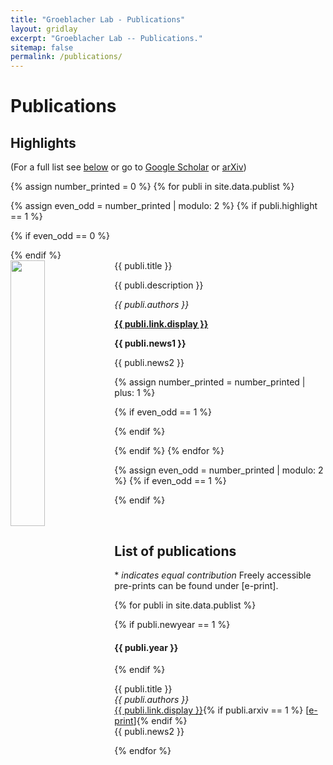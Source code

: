 ```yaml
---
title: "Groeblacher Lab - Publications"
layout: gridlay
excerpt: "Groeblacher Lab -- Publications."
sitemap: false
permalink: /publications/
---
```



# Publications

## Highlights

(For a full list see [below](#list-of-publications) or go to [Google Scholar](https://scholar.google.com/citations?user=3FNLMXkAAAAJ) or [arXiv](https://arxiv.org/a/groblacher_s_1))

{% assign number_printed = 0 %}
{% for publi in site.data.publist %}

{% assign even_odd = number_printed | modulo: 2 %}
{% if publi.highlight == 1 %}

{% if even_odd == 0 %}
<div class="row">
{% endif %}

<div class="col-sm-6 clearfix">
 <div class="well">
  <pubtit>{{ publi.title }}</pubtit>
  <img src="{{ site.url }}{{ site.baseurl }}/images/pubpic/{{ publi.image }}" class="img-responsive" width="33%" style="float: left" />
  <p>{{ publi.description }}</p>
  <p><em>{{ publi.authors }}</em></p>
  <p><strong><a href="{{ publi.link.url }}">{{ publi.link.display }}</a></strong></p>
  <p class="text-danger"><strong> {{ publi.news1 }}</strong></p>
  <p> {{ publi.news2 }}</p>
 </div>
</div>

{% assign number_printed = number_printed | plus: 1 %}

{% if even_odd == 1 %}
</div>
{% endif %}

{% endif %}
{% endfor %}

{% assign even_odd = number_printed | modulo: 2 %}
{% if even_odd == 1 %}
</div>
{% endif %}

<p> &nbsp; </p>


## List of publications
\* <em>indicates equal contribution</em>
Freely accessible pre-prints can be found under [e-print].

{% for publi in site.data.publist %}

{% if publi.newyear == 1 %}
#### {{ publi.year }} 
{% endif %}

  {{ publi.title }} <br />
  <em>{{ publi.authors }} </em><br /><a href="{{ publi.link.url }}">{{ publi.link.display }}</a>{% if publi.arxiv == 1 %} [<a href="{{ publi.eprint }}">e-print</a>]{% endif %}<br/>
  {{ publi.news2 }}

{% endfor %}

